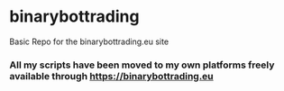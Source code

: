 # binarybottrading

Basic Repo for the binarybottrading.eu site

### All my scripts have been moved to my own platforms freely available through https://binarybottrading.eu
